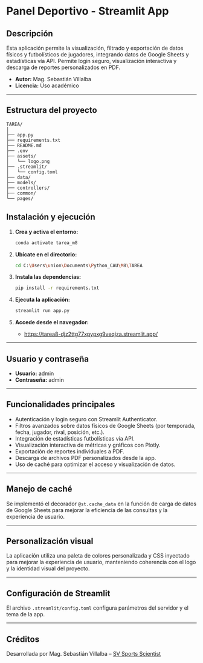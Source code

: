 # Panel Deportivo - Streamlit App

## Descripción

Esta aplicación permite la visualización, filtrado y exportación de datos físicos y futbolísticos de jugadores, integrando datos de Google Sheets y estadísticas vía API. Permite login seguro, visualización interactiva y descarga de reportes personalizados en PDF.

- **Autor:** Mag. Sebastián Villalba
- **Licencia:** Uso académico

---

## Estructura del proyecto

```plaintext
TAREA/
│
├── app.py
├── requirements.txt
├── README.md
├── .env
├── assets/
│   └── logo.png
├── .streamlit/
│   └── config.toml
├── data/
├── models/
├── controllers/
├── common/
└── pages/
```


## Instalación y ejecución

1. **Crea y activa el entorno:**
    ```bash
    conda activate tarea_m8
    ```

2. **Ubícate en el directorio:**
    ```bash
    cd C:\Users\union\Documents\Python_CAU\M8\TAREA
    ```

3. **Instala las dependencias:**
    ```bash
    pip install -r requirements.txt
    ```

4. **Ejecuta la aplicación:**
    ```bash
    streamlit run app.py
    ```

5. **Accede desde el navegador:**
    - https://tarea8-djz2ttg77xpypxg9veqjza.streamlit.app/

---

## Usuario y contraseña

- **Usuario:** admin
- **Contraseña:** admin

---

## Funcionalidades principales

- Autenticación y login seguro con Streamlit Authenticator.
- Filtros avanzados sobre datos físicos de Google Sheets (por temporada, fecha, jugador, rival, posición, etc.).
- Integración de estadísticas futbolísticas vía API.
- Visualización interactiva de métricas y gráficos con Plotly.
- Exportación de reportes individuales a PDF.
- Descarga de archivos PDF personalizados desde la app.
- Uso de caché para optimizar el acceso y visualización de datos.

---

## Manejo de caché

Se implementó el decorador `@st.cache_data` en la función de carga de datos de Google Sheets para mejorar la eficiencia de las consultas y la experiencia de usuario.

---

## Personalización visual

La aplicación utiliza una paleta de colores personalizada y CSS inyectado para mejorar la experiencia de usuario, manteniendo coherencia con el logo y la identidad visual del proyecto.

---

## Configuración de Streamlit

El archivo `.streamlit/config.toml` configura parámetros del servidor y el tema de la app.

---

## Créditos

Desarrollada por Mag. Sebastián Villalba – [SV Sports Scientist](mailto:svsports.scientist@gmail.com)


